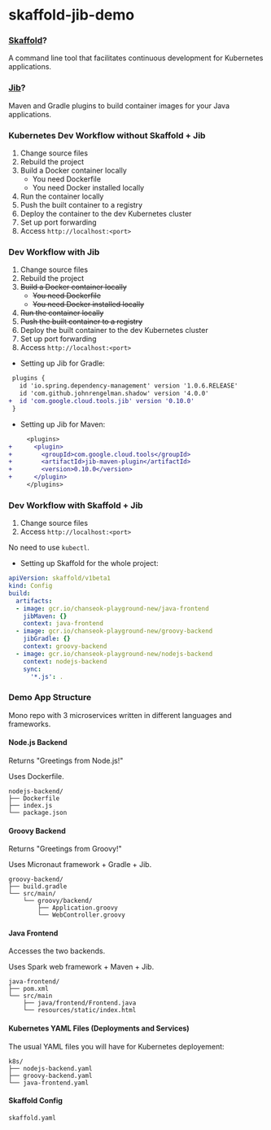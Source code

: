 # skaffold-jib-demo

### [Skaffold](https://github.com/GoogleContainerTools/skaffold)?

A command line tool that facilitates continuous development for Kubernetes applications.

### [Jib](https://github.com/GoogleContainerTools/jib)?

Maven and Gradle plugins to build container images for your Java applications.

### Kubernetes Dev Workflow without Skaffold + Jib

1. Change source files
1. Rebuild the project
1. Build a Docker container locally
   - You need Dockerfile
   - You need Docker installed locally
1. Run the container locally
1. Push the built container to a registry
1. Deploy the container to the dev Kubernetes cluster
1. Set up port forwarding
1. Access `http://localhost:<port>`

### Dev Workflow with Jib

1. Change source files
1. Rebuild the project
1. ~~Build a Docker container locally~~
   - ~~You need Dockerfile~~
   - ~~You need Docker installed locally~~
1. ~~Run the container locally~~
1. ~~Push the built container to a registry~~
1. Deploy the built container to the dev Kubernetes cluster
1. Set up port forwarding
1. Access `http://localhost:<port>`

- Setting up Jib for Gradle:
```diff
 plugins {
   id 'io.spring.dependency-management' version '1.0.6.RELEASE'
   id 'com.github.johnrengelman.shadow' version '4.0.0'
+  id 'com.google.cloud.tools.jib' version '0.10.0'
 }
 ```

- Setting up Jib for Maven:
```diff
     <plugins>
+      <plugin>
+        <groupId>com.google.cloud.tools</groupId>
+        <artifactId>jib-maven-plugin</artifactId>
+        <version>0.10.0</version>
+      </plugin>
     </plugins>
```

### Dev Workflow with Skaffold + Jib

1. Change source files
1. Access `http://localhost:<port>`

No need to use `kubectl`.

- Setting up Skaffold for the whole project:
```yaml
apiVersion: skaffold/v1beta1
kind: Config
build:
  artifacts:
  - image: gcr.io/chanseok-playground-new/java-frontend
    jibMaven: {}
    context: java-frontend
  - image: gcr.io/chanseok-playground-new/groovy-backend
    jibGradle: {}
    context: groovy-backend
  - image: gcr.io/chanseok-playground-new/nodejs-backend
    context: nodejs-backend
    sync:
      '*.js': .
```

### Demo App Structure

Mono repo with 3 microservices written in different languages and frameworks.

#### Node.js Backend
Returns "Greetings from Node.js!"

Uses Dockerfile.
```
nodejs-backend/
├── Dockerfile
├── index.js
└── package.json
```

#### Groovy Backend
Returns "Greetings from Groovy!"

Uses Micronaut framework + Gradle + Jib.
```
groovy-backend/
├── build.gradle
└── src/main/
    └── groovy/backend/
        ├── Application.groovy
        └── WebController.groovy
```

#### Java Frontend
Accesses the two backends.

Uses Spark web framework + Maven + Jib.
```
java-frontend/
├── pom.xml
└── src/main
    ├── java/frontend/Frontend.java
    └── resources/static/index.html
```

#### Kubernetes YAML Files (Deployments and Services)

The usual YAML files you will have for Kubernetes deployement:
```
k8s/
├── nodejs-backend.yaml
├── groovy-backend.yaml
└── java-frontend.yaml
```

#### Skaffold Config
```
skaffold.yaml
```
